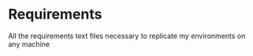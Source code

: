 # Requirements
All the requirements text files necessary to replicate my environments on any machine
